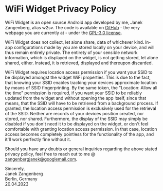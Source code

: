 # WiFi Widget Privacy Policy

WiFi Widget is an open source Android app developed by me, Janek Zangenberg, alias w2sv. The code is
available on [GitHub](https://github.com/w2sv/WiFi-Widget) - the very webpage you are currently at -
under the [GPL-3.0 license](https://github.com/w2sv/WiFi-Widget/blob/main/LICENSE).

WiFi Widget does not collect, let alone share, data of whichever kind.
In-app configurations made by you are stored locally on your device, and will thus
remain entirely private. The entirety of your sensible network information, which is
displayed on the widget, is not getting stored, let alone shared, either. Instead, it is retrieved, 
displayed and thereupon discarded.

WiFi Widget requires location access permission if you want your SSID to be displayed amongst the
widget WiFi properties. This is due to the fact, that knowing your SSID enables tracking your
devices approximate location by means of SSID fingerprinting. By the same token, the "Location:
Allow all the time" permission is required, if you want your SSID to be reliably updated from the
widget and without opening the app itself, since that means, that the SSID will have to be
retrieved from a background process.
If granted, the location access permission is exclusively used for the retrieval of the SSID.
Neither are records of your devices position created, nor stored, nor shared.
Furthermore, the display of the SSID may simply be disabled if you don't need it to be displayed on the
widget, or don't feel comfortable with granting location access permission. In that case, location access
becomes completely pointless for the functionality of the app, and it'll work perfectly fine without
it.

Should you have any doubts or general inquiries regarding the above stated privacy policy, feel free
to reach out to me @ zangenbergjanek@googlemail.com.

Sincerely,\
Janek Zangenberg\
Berlin, Germany\
20.04.2023
